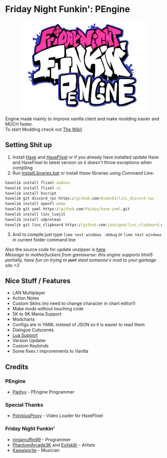 # Friday Night Funkin': PEngine
<p align="center">
  <img width="404" height="290" src="art/thumbnailPEngine.png">
</p>

Engine made mainly to improve vanilla client and make modding easier and MUCH faster. <br>
To start Modding check out [The Wiki!](https://github.com/Paidyy/Funkin-PEngine/wiki)
## Setting Shit up
1. Install [Haxe](https://haxe.org/download/) and [HaxeFlixel](https://haxeflixel.com/documentation/install-haxeflixel/) or if you already have installed update Haxe and HaxeFlixel to latest version so it doesn't throw exceptions when compiling
2. Run [InstallLibraries.bat](https://raw.githack.com/Paidyy/Funkin-PEngine/main/art/installLibraries.bat) or install these libraries using Command Line:
``` bat
haxelib install flixel-addons
haxelib install flixel-ui
haxelib install hscript
haxelib git discord_rpc https://github.com/Aidan63/linc_discord-rpc
haxelib install openfl-webm
haxelib git yaml https://github.com/Paidyy/haxe-yaml.git
haxelib install linc_luajit
haxelib install udprotean
haxelib git linc_clipboard https://github.com/josuigoa/linc_clipboard.git
```
3. And to compile just type ```lime test windows -debug``` or ```lime test windows``` in current folder command line

Also the source code for update unzipper is [here](https://github.com/Paidyy/Funkin-PEngine-Unzipper) <br>
*Message to motherfuckers from gamaverse: this engine supports html5 partially, have fun on trying to ~~port~~ steal someone's mod to your garbage site <3*
## Nice Stuff / Features
* LAN Multiplayer
* Action Notes
* Custom Skins (no need to change character in chart editor!)
* Make mods without touching code
* 5K to 9K Mania Support
* Modcharts
* Configs are in YAML instead of JSON so it is easier to read them
* Dialogue Cutscenes
* [Lua Support](https://github.com/Paidyy/Funkin-PEngine/wiki/Lua-Documentation)
* Version Updater
* Custom Keybinds
* Some fixes / improvements to Vanilla
## Credits
### PEngine
- [Paidyy](https://paidyy.newgrounds.com/) - PEngine Programmer
### Special Thanks
- [PolybiusProxy](https://github.com/brightfyregit/Friday-Night-Funkin-Mp4-Video-Support) - Video Loader for HaxeFlixel
### Friday Night Funkin'
- [ninjamuffin99](https://twitter.com/ninja_muffin99) - Programmer
- [PhantomArcade3K](https://twitter.com/phantomarcade3k) and [Evilsk8r](https://twitter.com/evilsk8r) - Artists
- [Kawaisprite](https://twitter.com/kawaisprite) - Musician
